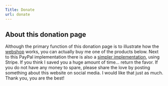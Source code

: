 ```yaml
---
Title: Donate
url: donate
---
```


## About this donation page

Although the primary function of this donation page is to illustrate how the [webshop](/add-ons/webshop) works, you can actually buy me one of the products below. Next to this PayPal implementation there is also a [simpler implementation](/simple-donate/), using Stripe. If you think I saved you a huge amount of time... return the favor. If you do not have any money to spare, please share the love by posting something about this website on social media. I would like that just as much. Thank you, you are the best!


